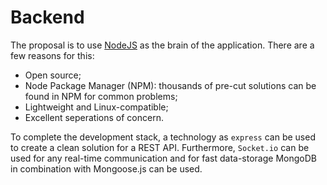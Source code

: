 # Backend

The proposal is to use [NodeJS](https://nodejs.org/en/) as the brain of the application. There are a few reasons for this:

* Open source;
* Node Package Manager (NPM): thousands of pre-cut solutions can be found in NPM for common problems;
* Lightweight and Linux-compatible;
* Excellent seperations of concern.

To complete the development stack, a technology as `express` can be used to create a clean solution for a REST API. Furthermore, `Socket.io` can be used for any real-time communication and for fast data-storage MongoDB in combination with Mongoose.js can be used.
